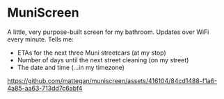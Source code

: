# MuniScreen
A little, very purpose-built screen for my bathroom. Updates over WiFi every minute. Tells me:
* ETAs for the next three Muni streetcars (at my stop)
* Number of days until the next street cleaning (on my street)
* The date and time (...in my timezone)
  
https://github.com/mattegan/muniscreen/assets/416104/84cd1488-f1a6-4a85-aa63-713dd7c6abf4
